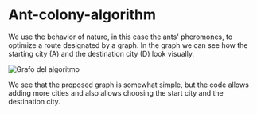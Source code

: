 # Ant-colony-algorithm
We use the behavior of nature, in this case the ants' pheromones, to optimize a route designated by a graph.
In the graph we can see how the starting city (A) and the destination city (D) look visually.

![Grafo del algoritmo](img/grafo.png)

We see that the proposed graph is somewhat simple, but the code allows adding more cities and also allows choosing the start city and the destination city.

